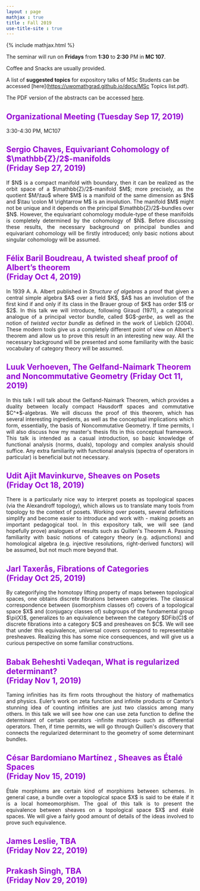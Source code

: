 ```yaml
---
layout : page
mathjax : true
title : Fall 2019
use-title-site : true
---
```

{% include mathjax.html %}

The seminar will run on **Fridays** from **1:30** to **2:30** PM in **MC 107**. 

Coffee and Snacks are usually provided. 

A list of **suggested topics** for expository talks of MSc Students can be accessed [here](https://uwomathgrad.github.io/docs/MSc Topics list.pdf).

The PDF version of the abstracts can be accessed [here](https://uwomathgrad.github.io/docs/main.pdf).

<h2 style="color:darkviolet"> Organizational Meeting (Tuesday Sep 17, 2019) </h2>

3:30-4:30 PM, MC107

<h2 style="color:darkviolet"> Sergio Chaves, Equivariant Cohomology of $\mathbb{Z}/2$-manifolds <br/> (Friday Sep 27, 2019) </h2>
<p style='text-align: justify;'>
If $N$ is a compact manifold with boundary, then it can be realized as the orbit space of a $\mathbb{Z}/2$-manifold $M$; more precisely, as the quotient $M/\tau$ where $M$ is a manifold of the same dimension as $N$ and $\tau \colon M \rightarrow M$ is an involution. The manifold $M$ might not be unique and it depends on the principal $\mathbb{Z}/2$-bundles over $N$. However, the equivariant cohomology module-type of these manifolds is completely determined by the cohomology of $N$. Before discussing these results, the necessary background on principal bundles and equivariant cohomology will be firstly introduced; only basic notions about singular cohomology will be assumed.
</p>


<h2 style="color:darkviolet"> Félix Baril Boudreau, A twisted sheaf proof of Albert’s theorem <br/> (Friday Oct 4, 2019) </h2>
<p style='text-align: justify;'>
  In 1939 A. A. Albert published in <i>Structure of algebras</i> a proof that given a central simple algebra $A$ over a field $K$, $A$ has an involution of the first kind if and only if its class in the Brauer group of $K$ has order $1$ or $2$.
In this talk we will introduce, following Giraud (1971), a categorical analogue of a principal vector bundle, called $G$-<i>gerbe</i>, as well as the notion of <i>twisted vector bundle</i> as defined in the work of Lieblich (2004).
These modern tools give us a completely different point of view on Albert's theorem and allow us to prove this result in an interesting new way. All the necessary background will be presented and some familiarity with the basic vocabulary of category theory will be assumed.
</p>

<h2 style="color:darkviolet"> Luuk Verhoeven, The Gelfand-Naimark Theorem and Noncommutative Geometry (Friday Oct 11, 2019) </h2>
<p style='text-align: justify;'>
  In this talk I will talk about the Gelfand-Naimark Theorem, which provides a duality between locally compact Hausdorff spaces and commutative $C^*$-algebras. We will discuss the proof of this theorem, which has several interesting ingredients, as well as the conceptual implications which form, essentially, the basis of Noncommutative Geometry. If time permits, I will also discuss how my master's thesis fits in this conceptual framework.
This talk is intended as a casual introduction, so basic knowledge of functional analysis (norms, duals), topology and complex analysis should suffice. Any extra familiarity with functional analysis (spectra of operators in particular) is beneficial but not necessary.
</p>

<h2 style="color:darkviolet"> Udit Ajit Mavinkurve, Sheaves on Posets <br/> (Friday Oct 18, 2019) </h2>
<p style='text-align: justify;'>
  There is a particularly nice way to interpret posets as topological spaces (via the Alexandroff topology), which allows us to translate many tools from topology to the context of posets. Working over posets, several definitions simplify and become easier to introduce and work with - making posets an important pedagogical tool. In this expository talk, we will see (and hopefully prove) analogues of results such as Quillen's Theorem A. Passing familiarity with basic notions of category theory (e.g. adjunctions) and homological algebra (e.g. injective resolutions, right-derived functors) will be assumed, but not much more beyond that.
</p>

<h2 style="color:darkviolet"> Jarl Taxerås, Fibrations of Categories <br/> (Friday Oct 25, 2019) </h2>
<p style='text-align: justify;'>
By categorifying the homotopy lifting property of maps between topological spaces, one obtains discrete fibrations between categories. The classical correspondence between (isomorphism classes of) covers of a topological space $X$ and (conjugacy classes of) subgroups of the fundamental group $\pi(X)$, generalizes to an equivalence between the category $DFib(C)$ of discrete fibrations into a category $C$ and presheaves on $C$. We will see that under this equivalence, universal covers correspond to representable presheaves. Realizing this has some nice consequences, and will give us a curious perspective on some familiar constructions.
</p>

<h2 style="color:darkviolet"> Babak Beheshti Vadeqan, What is regularized determinant?  <br/> (Friday Nov 1, 2019) </h2>
<p style='text-align: justify;'>
Taming infinities has its firm roots throughout the history of mathematics and physics. Euler’s work on zeta function and infinite products or Cantor’s stunning idea of counting infinities are just two classics among many others. In this talk we will see how one can use zeta function to define the determinant of certain operators -infinite matrices- such as differential operators. Then, if time permits, we will go through Quillen's discovery that connects the regularized determinant to the geometry of some determinant bundles.
</p>


<h2 style="color:darkviolet"> César Bardomiano Martínez , Sheaves as Étalé Spaces <br/> (Friday Nov 15, 2019) </h2>
<p style='text-align: justify;'>
Étale morphisms are certain kind of morphisms between schemes. In general case, a bundle over a topological space $X$ is said to be étale if it is a local homeomorphism. The goal of this talk is to present the equivalence between sheaves on a topological space $X$ and étalé spaces. We will give a fairly good amount of details of the ideas involved to prove such equivalence.  
</p>

<h2 style="color:darkviolet"> James Leslie, TBA <br/> (Friday Nov 22, 2019) </h2>

<h2 style="color:darkviolet"> Prakash Singh, TBA <br/> (Friday Nov 29, 2019) </h2>
